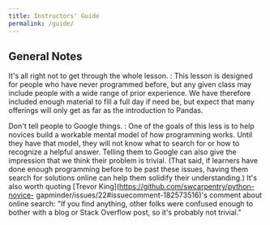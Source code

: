 ```yaml
---
title: Instructors' Guide
permalink: /guide/
---
```


## General Notes

It's all right not to get through the whole lesson.
:   This lesson is designed for people who have never programmed before,
but any given class may include people with a wide range of prior experience.
We have therefore included enough material to fill a full day if need be,
but expect that many offerings will only get as far as the introduction to Pandas.

Don't tell people to Google things.
:   One of the goals of this less is
to help novices build a workable mental model of how programming works.
Until they have that model,
they will not know what to search for or how to recognize a helpful answer.
Telling them to Google can also give the impression that we think their problem is trivial.
(That said, if learners have done enough programming before to be past these issues,
having them search for solutions online can help them solidify their understanding.)
It's also worth quoting
[Trevor King](<https://github.com/swcarpentry/python-novice->
gapminder/issues/22#issuecomment-182573516)'s
comment about online search:
"If you find anything,
other folks were confused enough to bother with a blog or Stack Overflow post,
so it's probably not trivial."


